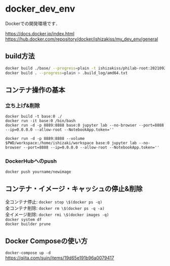 # docker_dev_env
Dockerでの開発環境です．

https://docs.docker.jp/index.html  
https://hub.docker.com/repository/docker/ishizakiss/my_dev_env/general  

## build方法
```bash
docker build ./base/ --progress=plain -t ishizakiss/philab-root:20210925 > .build_log/base_amd64.txt
docker build . --progress=plain > .build_log/amd64.txt
```

## コンテナ操作の基本

### 立ち上げ&削除
```{bash}
docker build -t base:0 ./  
docker run -it base:0 /bin/bash  
docker run -d -p 8889:8888 base:0 jupyter lab --no-browser --port=8888 --ip=0.0.0.0 --allow-root --NotebookApp.token=''  

docker run -d -p 8889:8888 --volume $PWD/workspace:/home/ishizaki/workspace base:0 jupyter lab --no-browser --port=8888 --ip=0.0.0.0 --allow-root --NotebookApp.token=''  
```

### DockerHubへのpush
```{bash}
docker push yourname/newimage
```

## コンテナ・イメージ・キャッシュの停止&削除

全コンテナ停止: `docker stop \$(docker ps -q)`  
全コンテナ削除: `docker rm \$(docker ps -q -a)`  
全イメージ削除: `docker rmi \$(docker images -q)`  
`docker system df`  
`docker builder prune`  

## Docker Composeの使い方

`docker-compose up -d`  
https://qiita.com/suin/items/19d65e191b96a0079417
